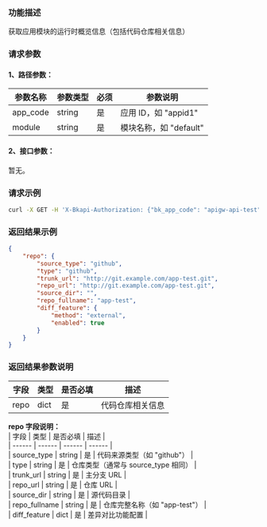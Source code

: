 ### 功能描述  
获取应用模块的运行时概览信息（包括代码仓库相关信息）  

### 请求参数  

#### 1、路径参数：  
|   参数名称   |    参数类型  |  必须  |     参数说明     |  
| ------------ | ------------ | ------ | ---------------- |  
| app_code   | string | 是 | 应用 ID，如 "appid1" |  
| module   | string | 是 | 模块名称，如 "default" |  

#### 2、接口参数：  
暂无。  

### 请求示例  
```bash
curl -X GET -H 'X-Bkapi-Authorization: {"bk_app_code": "apigw-api-test", "bk_app_secret": "***", "bk_ticket": "***"}' -d '{}' --insecure http://bkapi.example.com/api/bkpaas3/prod/bkapps/applications/appid1/modules/default/runtime/overview
```  

### 返回结果示例  
```json
{
    "repo": {
        "source_type": "github",
        "type": "github",
        "trunk_url": "http://git.example.com/app-test.git",
        "repo_url": "http://git.example.com/app-test.git",
        "source_dir": "",
        "repo_fullname": "app-test",
        "diff_feature": {
            "method": "external",
            "enabled": true
        }
    }
}
```  

### 返回结果参数说明  
| 字段 |   类型 |  是否必填 | 描述 |  
| ------ | ------ | ------ | ------ |  
| repo | dict | 是 | 代码仓库相关信息 |  

**repo 字段说明：**  
| 字段 |   类型 |  是否必填 | 描述 |  
| ------ | ------ | ------ | ------ |  
| source_type | string | 是 | 代码来源类型（如 "github"） |  
| type | string | 是 | 仓库类型（通常与 source_type 相同） |  
| trunk_url | string | 是 | 主分支 URL |  
| repo_url | string | 是 | 仓库 URL |  
| source_dir | string | 是 | 源代码目录 |  
| repo_fullname | string | 是 | 仓库完整名称（如 "app-test"） |  
| diff_feature | dict | 是 | 差异对比功能配置 |  